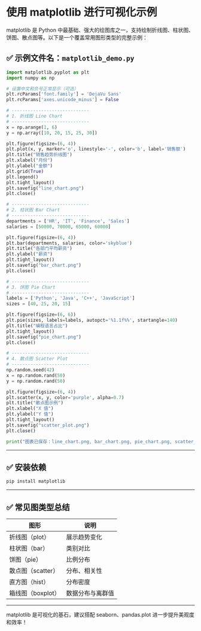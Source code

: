 
# 使用 matplotlib 进行可视化示例

matplotlib 是 Python 中最基础、强大的绘图库之一，支持绘制折线图、柱状图、饼图、散点图等。以下是一个覆盖常用图形类型的完整示例：

## ✅ 示例文件名：`matplotlib_demo.py`

```python
import matplotlib.pyplot as plt
import numpy as np

# 设置中文和负号正常显示（可选）
plt.rcParams['font.family'] = 'DejaVu Sans'
plt.rcParams['axes.unicode_minus'] = False

# -----------------------------
# 1. 折线图 Line Chart
# -----------------------------
x = np.arange(1, 6)
y = np.array([10, 20, 15, 25, 30])

plt.figure(figsize=(6, 4))
plt.plot(x, y, marker='o', linestyle='-', color='b', label='销售额')
plt.title("销售趋势折线图")
plt.xlabel("月份")
plt.ylabel("金额")
plt.grid(True)
plt.legend()
plt.tight_layout()
plt.savefig("line_chart.png")
plt.close()

# -----------------------------
# 2. 柱状图 Bar Chart
# -----------------------------
departments = ['HR', 'IT', 'Finance', 'Sales']
salaries = [50000, 70000, 65000, 60000]

plt.figure(figsize=(6, 4))
plt.bar(departments, salaries, color='skyblue')
plt.title("各部门平均薪资")
plt.ylabel("薪资")
plt.tight_layout()
plt.savefig("bar_chart.png")
plt.close()

# -----------------------------
# 3. 饼图 Pie Chart
# -----------------------------
labels = ['Python', 'Java', 'C++', 'JavaScript']
sizes = [40, 25, 20, 15]

plt.figure(figsize=(6, 6))
plt.pie(sizes, labels=labels, autopct='%1.1f%%', startangle=140)
plt.title("编程语言占比")
plt.tight_layout()
plt.savefig("pie_chart.png")
plt.close()

# -----------------------------
# 4. 散点图 Scatter Plot
# -----------------------------
np.random.seed(42)
x = np.random.rand(50)
y = np.random.rand(50)

plt.figure(figsize=(6, 4))
plt.scatter(x, y, color='purple', alpha=0.7)
plt.title("散点图示例")
plt.xlabel("X 值")
plt.ylabel("Y 值")
plt.tight_layout()
plt.savefig("scatter_plot.png")
plt.close()

print("图表已保存：line_chart.png, bar_chart.png, pie_chart.png, scatter_plot.png")
```

---

## ✅ 安装依赖

```bash
pip install matplotlib
```

---

## ✅ 常见图类型总结

| 图形 | 说明 |
|------|------|
| 折线图（plot） | 展示趋势变化 |
| 柱状图（bar） | 类别对比 |
| 饼图（pie） | 比例分布 |
| 散点图（scatter） | 分布、相关性 |
| 直方图（hist） | 分布密度 |
| 箱线图（boxplot） | 数据分布与离群值 |

---

matplotlib 是可视化的基石，建议搭配 seaborn、pandas.plot 进一步提升美观度和效率！
